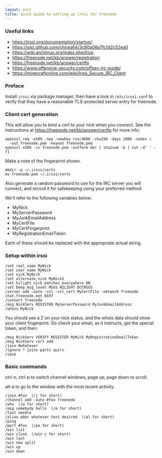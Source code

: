```yaml
---
layout: post
title: quick guide to setting up irssi for freenode
---
```


### Useful links

* https://irssi.org/documentation/startup/
* https://gist.github.com/chirag64/3c80a08a7fc1d2c52ea0
* https://wiki.archlinux.org/index.php/Irssi
* https://freenode.net/kb/answer/registration
* https://freenode.net/kb/answer/certfp
* https://www.offensive-security.com/offsec-irc-guide/
* https://minecraftonline.com/wiki/Irssi_Secure_IRC_Client

### Preface

Install `irssi` via package manager, then have a look in `/etc/irssi.conf` to
verify that they have a reasonable TLS-protected server entry for freenode.

### Client cert generation

This will allow you to bind a cert to your nick when you connect.  See the
instructions at https://freenode.net/kb/answer/certfp for more info:

```
openssl req -x509 -new -newkey rsa:4096 -sha256 -days 1000 -nodes \
  -out freenode.pem -keyout freenode.pem
openssl x509 -in freenode.pem -outform der | sha1sum -b | cut -d' ' -f1
```

Make a note of the fingerprint shown.

```
mkdir -p ~/.irssi/certs
mv freenode.pem ~/.irssi/certs
```

Also generate a random password to use for the IRC server you will connect,
and record it for safekeeping using your preferred method.

We'll refer to the following variables below:

* MyNick
* MyServerPassword
* MyJunkEmailAddress
* MyCertFile
* MyCertFingerprint
* MyRegistrationEmailToken

Each of these should be replaced with the appropriate actual string.

### Setup within irssi

```
/set real_name MyNick
/set user_name MyNick
/set nick MyNick
/set alternate_nick MyNick2
/set hilight_nick_matches_everywhere ON
/set beep_msg_level MSGS HILIGHT DCCMSGS
/server add -auto -ssl -ssl_cert MyCertFile -network freenode chat.freenode.net 6697
/connect freenode
/msg NickServ REGISTER MyServerPassword MyJunkEmailAddress
/whois MyNick
```
You should see a Z on your nick status, and the whois data should show your
client fingerprint. Go check your email, as it instructs, get the special
token, and then:
```
/msg NickServ VERIFY REGISTER MyNick MyRegistrationEmailToken
/msg NickServ cert add
/join #whatever
/ignore * joins parts quits
/save
```

### Basic commands

ctrl-n, ctrl-p to switch channel windows, page up, page down to scroll.

alt-a to go to the window with the most recent activity.

```
/join #foo  (/j for short)
/channel add -auto #foo freenode
/who  (/w for short)
/msg somebody hello  (/m for short)
/last needle
/alias abbr whatever text desired  (/al for short)
/ping
/part #foo  (/pa for short)
/win list
/win close  (/win c for short)
/win last
/win new split
/win up
/win down
```
